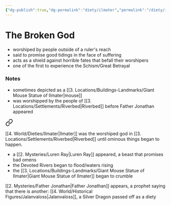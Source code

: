 ```yaml
---
{"dg-publish":true,"dg-permalink":"diety/ilmater","permalink":"/diety/ilmater/"}
---
```


# The Broken God
- worshiped by people outside of a ruler's reach
- said to promise good tidings in the face of suffering
- acts as a shield against horrible fates that befall their worshipers
- one of the first to experience the Schism/Great Betrayal

### Notes
- sometimes depicted as a [[3. Locations/Buildings-Landmarks/Giant Mouse Statue of Ilmater\|mouse]]
- was worshipped by the people of [[3. Locations/Settlements/Riverbed\|Riverbed]] before Father Jonathan appeared


<div class="transclusion internal-embed is-loaded"><a class="markdown-embed-link" href="/4-world/lore/the-fall-of-ilmater/" aria-label="Open link"><svg xmlns="http://www.w3.org/2000/svg" width="24" height="24" viewBox="0 0 24 24" fill="none" stroke="currentColor" stroke-width="2" stroke-linecap="round" stroke-linejoin="round" class="svg-icon lucide-link"><path d="M10 13a5 5 0 0 0 7.54.54l3-3a5 5 0 0 0-7.07-7.07l-1.72 1.71"></path><path d="M14 11a5 5 0 0 0-7.54-.54l-3 3a5 5 0 0 0 7.07 7.07l1.71-1.71"></path></svg></a><div class="markdown-embed">




[[4. World/Dieties/Ilmater\|Ilmater]] was the worshiped god in [[3. Locations/Settlements/Riverbed\|Riverbed]] until ominous things began to happen.
- a [[2. Mysteries/Luren Ray\|Luren Ray]] appeared, a beast that promises bad omens
- the Devoted Rivers began to flood/waters rising
- the [[3. Locations/Buildings-Landmarks/Giant Mouse Statue of Ilmater\|Giant Mouse Statue of Ilmater]] began to crumble

[[2. Mysteries/Father Jonathan\|Father Jonathan]] appears, a prophet saying that there is another: [[4. World/Historical Figures/Jalanvaloss\|Jalanvaloss]], a Silver Dragon passed off as a diety

</div></div>
